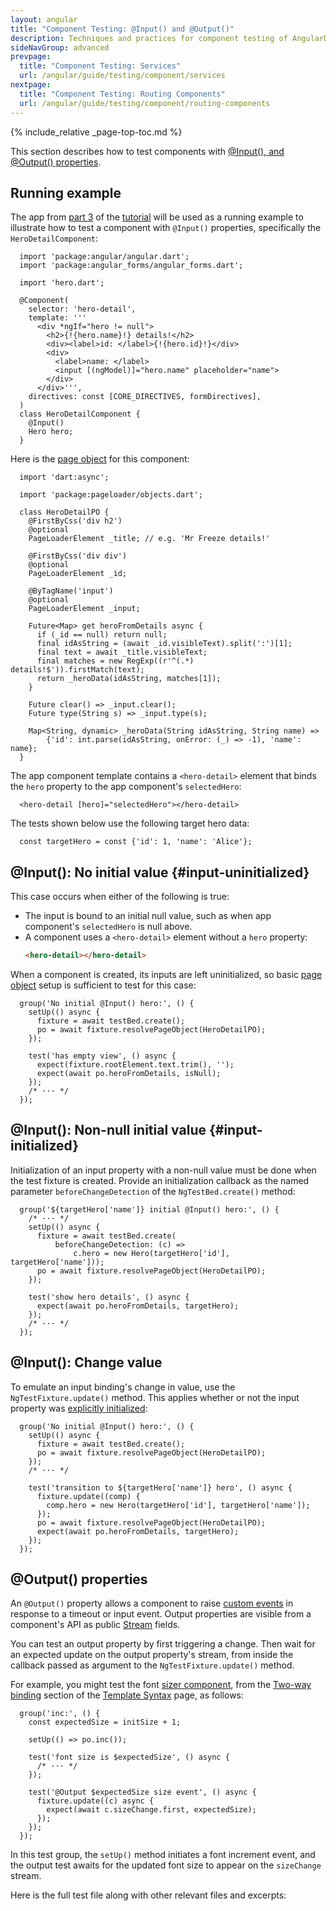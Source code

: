 ```yaml
---
layout: angular
title: "Component Testing: @Input() and @Output()"
description: Techniques and practices for component testing of AngularDart apps.
sideNavGroup: advanced
prevpage:
  title: "Component Testing: Services"
  url: /angular/guide/testing/component/services
nextpage:
  title: "Component Testing: Routing Components"
  url: /angular/guide/testing/component/routing-components
---
```

<?code-excerpt path-base="examples/ng/doc"?>

{% include_relative _page-top-toc.md %}

This section describes how to test components with [@Input(), and @Output()
properties](/angular/guide/template-syntax#inputs-outputs).

## Running example

The app from [part 3][] of the [tutorial][] will be used as a running example
to illustrate how to test a component with `@Input()` properties, specifically
the `HeroDetailComponent`:

<?code-excerpt "toh-3/lib/src/hero_detail_component.dart" title?>
```
  import 'package:angular/angular.dart';
  import 'package:angular_forms/angular_forms.dart';

  import 'hero.dart';

  @Component(
    selector: 'hero-detail',
    template: '''
      <div *ngIf="hero != null">
        <h2>{!{hero.name}!} details!</h2>
        <div><label>id: </label>{!{hero.id}!}</div>
        <div>
          <label>name: </label>
          <input [(ngModel)]="hero.name" placeholder="name">
        </div>
      </div>''',
    directives: const [CORE_DIRECTIVES, formDirectives],
  )
  class HeroDetailComponent {
    @Input()
    Hero hero;
  }
```

Here is the [page object][] for this component:

<?code-excerpt "toh-3/test/hero_detail_po.dart" title?>
```
  import 'dart:async';

  import 'package:pageloader/objects.dart';

  class HeroDetailPO {
    @FirstByCss('div h2')
    @optional
    PageLoaderElement _title; // e.g. 'Mr Freeze details!'

    @FirstByCss('div div')
    @optional
    PageLoaderElement _id;

    @ByTagName('input')
    @optional
    PageLoaderElement _input;

    Future<Map> get heroFromDetails async {
      if (_id == null) return null;
      final idAsString = (await _id.visibleText).split(':')[1];
      final text = await _title.visibleText;
      final matches = new RegExp((r'^(.*) details!$')).firstMatch(text);
      return _heroData(idAsString, matches[1]);
    }

    Future clear() => _input.clear();
    Future type(String s) => _input.type(s);

    Map<String, dynamic> _heroData(String idAsString, String name) =>
        {'id': int.parse(idAsString, onError: (_) => -1), 'name': name};
  }
```

The app component template contains a `<hero-detail>` element that binds the
`hero` property to the app component's `selectedHero`:

<?code-excerpt "toh-3/lib/app_component.html (hero-detail)" title?>
```
  <hero-detail [hero]="selectedHero"></hero-detail>
```

The tests shown below use the following target hero data:

<?code-excerpt "toh-3/test/hero_detail_test.dart (targetHero)" title?>
```
  const targetHero = const {'id': 1, 'name': 'Alice'};
```

## @Input(): No initial value {#input-uninitialized}

This case occurs when either of the following is true:

- The input is bound to an initial null value,
  such as when app component's `selectedHero` is null above.
- A component uses a `<hero-detail>` element without a `hero` property:
  ```html
  <hero-detail></hero-detail>
    ```

When a component is created, its inputs are left uninitialized, so
basic [page object][] setup is sufficient to test for this case:

<?code-excerpt "toh-3/test/hero_detail_test.dart (no initial hero)" title?>
```
  group('No initial @Input() hero:', () {
    setUp(() async {
      fixture = await testBed.create();
      po = await fixture.resolvePageObject(HeroDetailPO);
    });

    test('has empty view', () async {
      expect(fixture.rootElement.text.trim(), '');
      expect(await po.heroFromDetails, isNull);
    });
    /* ··· */
  });
```

## @Input(): Non-null initial value {#input-initialized}

Initialization of an input property with a non-null value must be done when
the test fixture is created. Provide an initialization callback as the
named parameter `beforeChangeDetection` of the `NgTestBed.create()` method:

<?code-excerpt "toh-3/test/hero_detail_test.dart (initial hero)" title?>
```
  group('${targetHero['name']} initial @Input() hero:', () {
    /* ··· */
    setUp(() async {
      fixture = await testBed.create(
          beforeChangeDetection: (c) =>
              c.hero = new Hero(targetHero['id'], targetHero['name']));
      po = await fixture.resolvePageObject(HeroDetailPO);
    });

    test('show hero details', () async {
      expect(await po.heroFromDetails, targetHero);
    });
    /* ··· */
  });
```

## @Input(): Change value

To emulate an input binding's change in value, use the
`NgTestFixture.update()` method. This applies whether or not the input
property was [explicitly initialized](#input-initialized):

<?code-excerpt "toh-3/test/hero_detail_test.dart (transition to hero)" title?>
```
  group('No initial @Input() hero:', () {
    setUp(() async {
      fixture = await testBed.create();
      po = await fixture.resolvePageObject(HeroDetailPO);
    });
    /* ··· */

    test('transition to ${targetHero['name']} hero', () async {
      fixture.update((comp) {
        comp.hero = new Hero(targetHero['id'], targetHero['name']);
      });
      po = await fixture.resolvePageObject(HeroDetailPO);
      expect(await po.heroFromDetails, targetHero);
    });
  });
```

## @Output() properties

An `@Output()` property allows a component to raise [custom events][]
in response to a timeout or input event. Output properties are
visible from a component's API as public [Stream][] fields.

You can test an output property by first triggering a change. Then
wait for an expected update on the output property's stream, from
inside the callback passed as argument to the `NgTestFixture.update()` method.

For example, you might test the font [sizer component][], from the
[Two-way binding][] section of the [Template Syntax][] page, as follows:

<?code-excerpt "template-syntax/test/sizer_test.dart (Output after inc)" title?>
```
  group('inc:', () {
    const expectedSize = initSize + 1;

    setUp(() => po.inc());

    test('font size is $expectedSize', () async {
      /* ··· */
    });

    test('@Output $expectedSize size event', () async {
      fixture.update((c) async {
        expect(await c.sizeChange.first, expectedSize);
      });
    });
  });
```

In this test group, the `setUp()` method initiates a font increment event,
and the output test awaits for the updated font size to appear on the
`sizeChange` stream.

Here is the full test file along with other relevant files and excerpts:

<?code-excerpt path-base="examples/ng/doc/template-syntax"?>

<code-tabs>
  <?code-pane "test/sizer_test.dart (full)" region=""?>
  <?code-pane "test/sizer_po.dart"?>
  <?code-pane "lib/src/sizer_component.dart"?>
  <?code-pane "lib/app_component.html (template excerpt)" region="two-way-1"?>
</code-tabs>

[custom events]: /angular/guide/template-syntax#custom-events
[page object]: page-objects
[part 3]: /angular/tutorial/toh-pt3
[Stream]: {{site.dart_api}}/{{site.data.ng-pkg-vers.SDK.channel}}/dart-async/Stream-class.html
[sizer component]: /angular/guide/template-syntax#two-way
[Two-way binding]: /angular/guide/template-syntax#two-way
[Template Syntax]: /angular/guide/template-syntax
[tutorial]: /angular/tutorial
